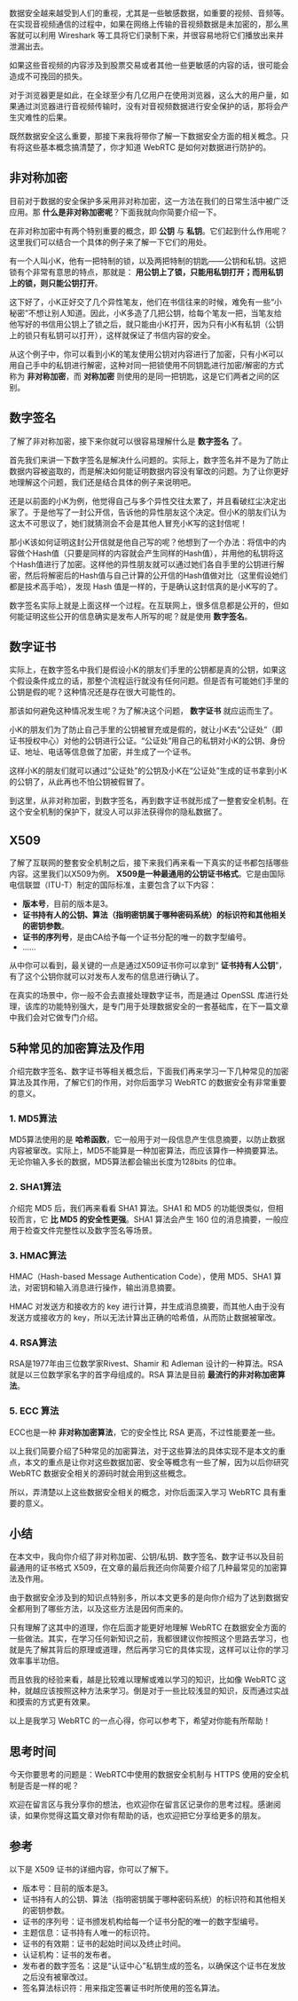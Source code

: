数据安全越来越受到人们的重视，尤其是一些敏感数据，如重要的视频、音频等。在实现音视频通信的过程中，如果在网络上传输的音视频数据是未加密的，那么黑客就可以利用 Wireshark 等工具将它们录制下来，并很容易地将它们播放出来并泄漏出去。

如果这些音视频的内容涉及到股票交易或者其他一些更敏感的内容的话，很可能会造成不可挽回的损失。

对于浏览器更是如此，在全球至少有几亿用户在使用浏览器，这么大的用户量，如果通过浏览器进行音视频传输时，没有对音视频数据进行安全保护的话，那将会产生灾难性的后果。

既然数据安全这么重要，那接下来我将带你了解一下数据安全方面的相关概念。只有将这些基本概念搞清楚了，你才知道 WebRTC 是如何对数据进行防护的。

## 非对称加密

目前对于数据的安全保护多采用非对称加密，这一方法在我们的日常生活中被广泛应用。那 **什么是非对称加密呢**？下面我就向你简要介绍一下。

在非对称加密中有两个特别重要的概念，即 **公钥** 与 **私钥**。它们起到什么作用呢？这里我们可以结合一个具体的例子来了解一下它们的用处。

有一个人叫小K，他有一把特制的锁，以及两把特制的钥匙——公钥和私钥。这把锁有个非常有意思的特点，那就是： **用公钥上了锁，只能用私钥打开；而用私钥上的锁，则只能公钥打开**。

这下好了，小K正好交了几个异性笔友，他们在书信往来的时候，难免有一些“小秘密”不想让别人知道。因此，小K多造了几把公钥，给每个笔友一把，当笔友给他写好的书信用公钥上了锁之后，就只能由小K打开，因为只有小K有私钥（公钥上的锁只有私钥可以打开），这样就保证了书信内容的安全。

从这个例子中，你可以看到小K的笔友使用公钥对内容进行了加密，只有小K可以用自己手中的私钥进行解密，这种对同一把锁使用不同钥匙进行加密/解密的方式称为 **非对称加密**，而 **对称加密** 则使用的是同一把钥匙，这是它们两者之间的区别。

## 数字签名

了解了非对称加密，接下来你就可以很容易理解什么是 **数字签名** 了。

首先我们来讲一下数字签名是解决什么问题的。实际上，数字签名并不是为了防止数据内容被盗取的，而是解决如何能证明数据内容没有窜改的问题。为了让你更好地理解这个问题，我们还是结合具体的例子来说明吧。

还是以前面的小K为例，他觉得自己与多个异性交往太累了，并且看破红尘决定出家了。于是他写了一封公开信，告诉他的异性朋友这个决定。但小K的朋友们认为这太不可思议了，她们就猜测会不会是其他人冒充小K写的这封信呢！

那小K该如何证明这封公开信就是他自己写的呢？他想到了一个办法：将信中的内容做个Hash值（只要是同样的内容就会产生同样的Hash值），并用他的私钥将这个Hash值进行了加密。这样他的异性朋友就可以通过她们各自手里的公钥进行解密，然后将解密后的Hash值与自己计算的公开信的Hash值做对比（这里假设她们都是技术高手哈），发现 Hash 值是一样的，于是确认这封信真的是小K写的了。

数字签名实际上就是上面这样一个过程。在互联网上，很多信息都是公开的，但如何能证明这些公开的信息确实是发布人所写的呢？就是使用 **数字签名**。

## 数字证书

实际上，在数字签名中我们是假设小K的朋友们手里的公钥都是真的公钥，如果这个假设条件成立的话，那整个流程运行就没有任何问题。但是否有可能她们手里的公钥是假的呢？这种情况还是存在很大可能性的。

那该如何避免这种情况发生呢？为了解决这个问题， **数字证书** 就应运而生了。

小K的朋友们为了防止自己手里的公钥被冒充或是假的，就让小K去“公证处”（即证书授权中心）对他的公钥进行公证。“公证处”用自己的私钥对小K的公钥、身份证、地址、电话等信息做了加密，并生成了一个证书。

这样小K的朋友们就可以通过“公证处”的公钥及小K在“公证处”生成的证书拿到小K的公钥了，从此再也不怕公钥被假冒了。

到这里，从非对称加密，到数字签名，再到数字证书就形成了一整套安全机制。在这个安全机制的保护下，就没人可以非法获得你的隐私数据了。

## X509

了解了互联网的整套安全机制之后，接下来我们再来看一下真实的证书都包括哪些内容。这里我们以X509为例。 **X509是一种最通用的公钥证书格式**。它是由国际电信联盟（ITU-T）制定的国际标准，主要包含了以下内容：

- **版本号**，目前的版本是3。
- **证书持有人的公钥、算法（指明密钥属于哪种密码系统）的标识符和其他相关的密钥参数**。
- **证书的序列号**，是由CA给予每一个证书分配的唯一的数字型编号。
- ……

从中你可以看到，最关键的一点是通过X509证书你可以拿到“ **证书持有人公钥**”，有了这个公钥你就可以对发布人发布的信息进行确认了。

在真实的场景中，你一般不会去直接处理数字证书，而是通过 OpenSSL 库进行处理，该库的功能特别强大，是专门用于处理数据安全的一套基础库，在下一篇文章中我们会对它做专门介绍。

## 5种常见的加密算法及作用

介绍完数字签名、数字证书等相关概念后，下面我们再来学习一下几种常见的加密算法及其作用，了解它们的作用，对你后面学习 WebRTC 的数据安全有非常重要的意义。

### 1\. MD5算法

MD5算法使用的是 **哈希函数**，它一般用于对一段信息产生信息摘要，以防止数据内容被窜改。实际上，MD5不能算是一种加密算法，而应该算作一种摘要算法。无论你输入多长的数据，MD5算法都会输出长度为128bits 的位串。

### 2\. SHA1算法

介绍完 MD5 后，我们再来看看 SHA1 算法。SHA1 和 MD5 的功能很类似，但相较而言，它 **比 MD5 的安全性更强**。SHA1 算法会产生 160 位的消息摘要，一般应用于检查文件完整性以及数字签名等场景。

### 3\. HMAC算法

HMAC（Hash-based Message Authentication Code），使用 MD5、SHA1 算法，对密钥和输入消息进行操作，输出消息摘要。

HMAC 对发送方和接收方的 key 进行计算，并生成消息摘要，而其他人由于没有发送方或接收方的 key，所以无法计算出正确的哈希值，从而防止数据被窜改。

### 4\. RSA算法

RSA是1977年由三位数学家Rivest、Shamir 和 Adleman 设计的一种算法。RSA 就是以三位数学家名字的首字母组成的。RSA 算法是目前 **最流行的非对称加密算法**。

### 5\. ECC 算法

ECC也是一种 **非对称加密算法**，它的安全性比 RSA 更高，不过性能要差一些。

以上我们简要介绍了5种常见的加密算法，对于这些算法的具体实现不是本文的重点，本文的重点是让你对这些数据加密、安全等概念有一些了解，因为以后你研究 WebRTC 数据安全相关的源码时就会用到这些概念。

所以，弄清楚以上这些数据安全相关的概念，对你后面深入学习 WebRTC 具有重要的意义。

## 小结

在本文中，我向你介绍了非对称加密、公钥/私钥、数字签名、数字证书以及目前最通用的证书格式 X509，在文章的最后我还向你简要介绍了几种最常见的加密算法及作用。

由于数据安全涉及到的知识点特别多，所以本文更多的是向你介绍为了达到数据安全都用到了哪些方法，以及这些方法是因何而来的。

只有理解了这其中的道理，你在后面才能更好地理解 WebRTC 在数据安全方面的一些做法。其实，在学习任何新知识之前，我都很建议你按照这个思路去学习，也就是先了解其背后的原理或道理，然后再学习它的具体实现，这样可以让你的学习效率事半功倍。

而且依我的经验来看，越是比较难以理解或难以学习的知识，比如像 WebRTC 这种，就越应该按照这种方法来学习。倒是对于一些比较浅显的知识，反而通过实战和摸索的方式更有效果。

以上是我学习 WebRTC 的一点心得，你可以参考下，希望对你能有所帮助！

## 思考时间

今天你要思考的问题是：WebRTC中使用的数据安全机制与 HTTPS 使用的安全机制是否是一样的呢？

欢迎在留言区与我分享你的想法，也欢迎你在留言区记录你的思考过程。感谢阅读，如果你觉得这篇文章对你有帮助的话，也欢迎把它分享给更多的朋友。

## 参考

以下是 X509 证书的详细内容，你可以了解下。

- 版本号：目前的版本是3。
- 证书持有人的公钥、算法（指明密钥属于哪种密码系统）的标识符和其他相关的密钥参数。
- 证书的序列号：证书颁发机构给每一个证书分配的唯一的数字型编号。
- 主题信息：证书持有人唯一的标识符。
- 证书的有效期：证书的起始时间以及终止时间。
- 认证机构：证书的发布者。
- 发布者的数字签名：这是“认证中心”私钥生成的签名，以确保这个证书在发放之后没有被窜改过。
- 签名算法标识符：用来指定签署证书时所使用的签名算法。